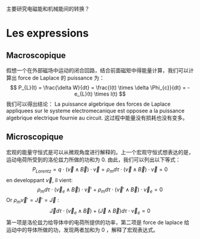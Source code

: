 主要研究电磁能和机械能间的转换？
# Les expressions
## Macroscopique
假想一个在外部磁场中运动的闭合回路，结合前面磁矩中得能量计算，我们可以计算出 force de Laplace 的 puissance 为：
$$
P_{L}(t) = \frac{\delta W}{dt} = \frac{I(t) \times \delta \Phi_{c}}{dt} = -e_{L}(t) \times I(t)
$$
我们可以得出结论：
La puissance algebrique des forces de Laplace appliquees sur le systeme electromecanique est opposee a la puissance algebrique electrique fournie au circuit.
	这过程中能量没有损耗也没有变多。
## Microscopique
宏观的能量守恒式是可以从微观角度进行解释的。上一个宏观守恒式想表达的是，运动电荷所受到的洛伦兹力所做的功和为 0.
由此，我们可以列出以下等式：
$$
P_{Lorentz} = q \cdot (\vec{v} \wedge \vec{B}) \cdot \vec{v} = \rho_{m}d\tau\cdot (\vec{v} \wedge \vec{B}) \cdot \vec{v} = 0
$$
en developpant $\vec{v}$, il vient:
$$
\rho_{m}d\tau\cdot (\vec{v}_{e} \wedge \vec{B}) \cdot \vec{v}' + \rho_{m}d\tau\cdot (\vec{v}' \wedge \vec{B}) \cdot \vec{v}_{e} = 0
$$
Or $\rho_{m}\vec{v}' = \vec{J}' = \vec{J}$ :
$$
\vec{J}d\tau \cdot (\vec{v}_{e} \wedge \vec{B}) + (\vec{J} \wedge\vec{B})d\tau\cdot\vec{v}_{e} = 0
$$
第一项是洛伦兹力给导体中的电荷所提供的功率，第二项是 force de laplace 给运动中的导体所做的功，发现两者加和为 0 ，解释了宏观表达式。
